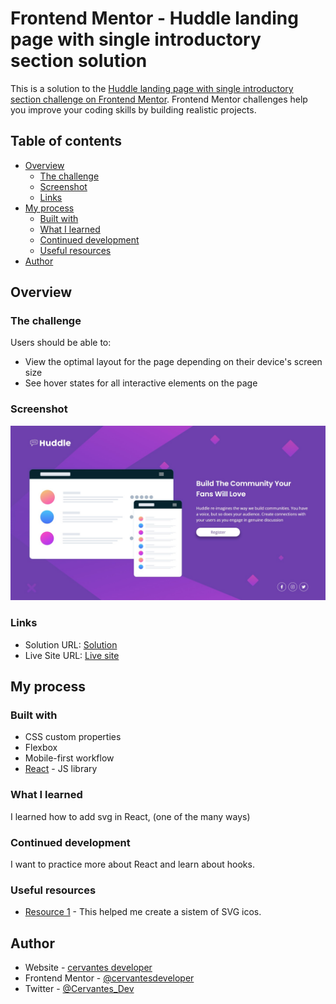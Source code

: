 # Frontend Mentor - Huddle landing page with single introductory section solution

This is a solution to the [Huddle landing page with single introductory section challenge on Frontend Mentor](https://www.frontendmentor.io/challenges/huddle-landing-page-with-a-single-introductory-section-B_2Wvxgi0). Frontend Mentor challenges help you improve your coding skills by building realistic projects. 

## Table of contents

- [Overview](#overview)
  - [The challenge](#the-challenge)
  - [Screenshot](#screenshot)
  - [Links](#links)
- [My process](#my-process)
  - [Built with](#built-with)
  - [What I learned](#what-i-learned)
  - [Continued development](#continued-development)
  - [Useful resources](#useful-resources)
- [Author](#author)

## Overview

### The challenge

Users should be able to:

- View the optimal layout for the page depending on their device's screen size
- See hover states for all interactive elements on the page

### Screenshot

![](./screenshot.jpg)

### Links

- Solution URL: [Solution](https://github.com/cervantesdeveloper/fem_17_huddle-landing-page.git)
- Live Site URL: [Live site ](https://fem-17-huddle-landingpage.netlify.app/)

## My process

### Built with

- CSS custom properties
- Flexbox
- Mobile-first workflow
- [React](https://reactjs.org/) - JS library

### What I learned

I learned how to add svg in React, (one of the many ways)


### Continued development

I want to practice more about React and learn about hooks.

### Useful resources

- [Resource 1](https://ed.team/blog/crea-tu-sistema-de-iconos-svg-en-react) - This helped me create a sistem of SVG icos.

## Author

- Website - [cervantes developer](https://cervantesdeveloper.com/)
- Frontend Mentor - [@cervantesdeveloper](https://www.frontendmentor.io/profile/cervantesdeveloper)
- Twitter - [@Cervantes_Dev](https://twitter.com/Cervantes_Dev)
